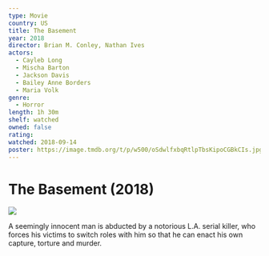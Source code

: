 ```yaml
---
type: Movie
country: US
title: The Basement
year: 2018
director: Brian M. Conley, Nathan Ives
actors:
  - Cayleb Long
  - Mischa Barton
  - Jackson Davis
  - Bailey Anne Borders
  - Maria Volk
genre:
  - Horror
length: 1h 30m
shelf: watched
owned: false
rating:
watched: 2018-09-14
poster: https://image.tmdb.org/t/p/w500/oSdwlfxbqRtlpTbsKipoCGBkCIs.jpg
---
```


# The Basement (2018)

![](https://image.tmdb.org/t/p/w500/oSdwlfxbqRtlpTbsKipoCGBkCIs.jpg)

A seemingly innocent man is abducted by a notorious L.A. serial killer, who forces his victims to switch roles with him so that he can enact his own capture, torture and murder.